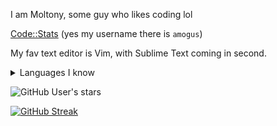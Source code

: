I am Moltony, some guy who likes coding lol

[Code::Stats](https://codestats.net/users/amogus) (yes my username there is `amogus`)

My fav text editor is Vim, with Sublime Text coming in second.

<details>
  <summary>Languages I know</summary>
  <ul>
    <li>C++ (fluent)</li>
    <li>C (fluent)</li>
    <li>Java (fluent)</li>
    <li>C# (fluent)</li>
    <li>Python (fluent)</li>
    <li>JavaScript (fluent)</li>
    <li>TypeScript (fluent)</li>
    <li>PHP (fluent)</li>
    <li>Visual Basic (fluent)</li>
    <li>Rust (beginner level)</li>
    <li>Go (beginner level)</li>
  </ul>
</details>

![GitHub User's stars](https://img.shields.io/github/stars/IAmMoltony)

[![GitHub Streak](https://streak-stats.demolab.com/?user=IAmMoltony)](https://git.io/streak-stats)
